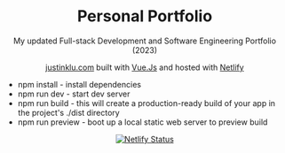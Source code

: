 <div align="center">
</div>
<h1 align="center">
  Personal Portfolio
</h1>
<p align="center">
  My updated Full-stack Development and Software Engineering Portfolio (2023) 
</p>
<p align="center">
  <a href="https://justinklu.com" target="_blank">justinklu.com</a> 
  built with 
  <a href="https://vuejs.org/" target="_blank">Vue.Js</a> and hosted with <a href="https://www.netlify.com/" target="_blank">Netlify</a>
</p>
<ul algin="center">
  <li>npm install - install dependencies</li>
  <li>npm run dev - start dev server</li>
  <li>npm run build - this will create a production-ready build of your app in the project's ./dist directory</li>
  <li>npm run preview - boot up a local static web server to preview build</li>
</ul>

<p align="center">
  <a href="https://app.netlify.com/sites/justinklu/deploys" target="_blank">
    <img src="https://api.netlify.com/api/v1/badges/d2b2c79c-2b56-42f7-b7ec-1c58e72c11fc/deploy-status" alt="Netlify Status" />
  </a>
</p>
